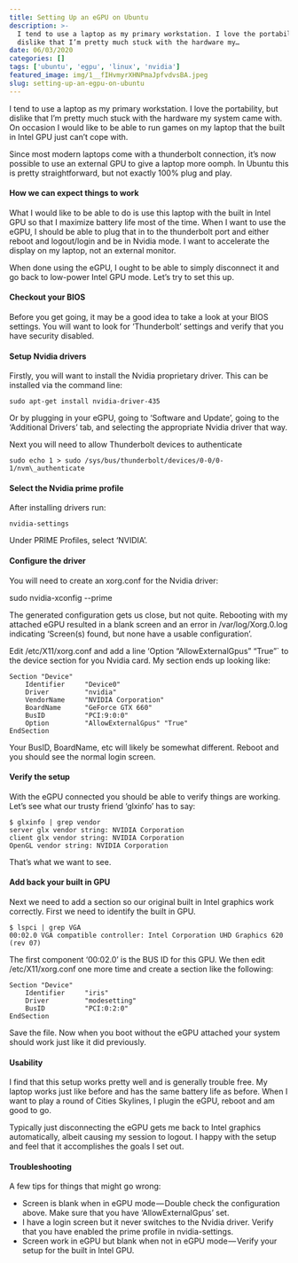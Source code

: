 ```yaml
---
title: Setting Up an eGPU on Ubuntu
description: >-
  I tend to use a laptop as my primary workstation. I love the portability, but
  dislike that I’m pretty much stuck with the hardware my…
date: 06/03/2020
categories: []
tags: ['ubuntu', 'egpu', 'linux', 'nvidia']
featured_image: img/1__fIHvmyrXHNPmaJpfvdvsBA.jpeg
slug: setting-up-an-egpu-on-ubuntu
---
```



I tend to use a laptop as my primary workstation. I love the portability, but dislike that I’m pretty much stuck with the hardware my system came with. On occasion I would like to be able to run games on my laptop that the built in Intel GPU just can’t cope with.

Since most modern laptops come with a thunderbolt connection, it’s now possible to use an external GPU to give a laptop more oomph. In Ubuntu this is pretty straightforward, but not exactly 100% plug and play.

#### How we can expect things to work

What I would like to be able to do is use this laptop with the built in Intel GPU so that I maximize battery life most of the time. When I want to use the eGPU, I should be able to plug that in to the thunderbolt port and either reboot and logout/login and be in Nvidia mode. I want to accelerate the display on my laptop, not an external monitor.

When done using the eGPU, I ought to be able to simply disconnect it and go back to low-power Intel GPU mode. Let’s try to set this up.

#### Checkout your BIOS

Before you get going, it may be a good idea to take a look at your BIOS settings. You will want to look for ‘Thunderbolt’ settings and verify that you have security disabled.

#### Setup Nvidia drivers

Firstly, you will want to install the Nvidia proprietary driver. This can be installed via the command line:

```
sudo apt-get install nvidia-driver-435
```

Or by plugging in your eGPU, going to ‘Software and Update’, going to the ‘Additional Drivers’ tab, and selecting the appropriate Nvidia driver that way.

Next you will need to allow Thunderbolt devices to authenticate

```
sudo echo 1 > sudo /sys/bus/thunderbolt/devices/0-0/0-1/nvm\_authenticate
```

#### Select the Nvidia prime profile

After installing drivers run:

```
nvidia-settings
```

Under PRIME Profiles, select ‘NVIDIA’.

#### Configure the driver

You will need to create an xorg.conf for the Nvidia driver:

sudo nvidia-xconfig --prime

The generated configuration gets us close, but not quite. Rebooting with my attached eGPU resulted in a blank screen and an error in /var/log/Xorg.0.log indicating ‘Screen(s) found, but none have a usable configuration’.

Edit /etc/X11/xorg.conf and add a line ‘Option “AllowExternalGpus” “True”\` to the device section for you Nvidia card. My section ends up looking like:

```
Section "Device"  
    Identifier     "Device0"  
    Driver         "nvidia"  
    VendorName     "NVIDIA Corporation"  
    BoardName      "GeForce GTX 660"  
    BusID          "PCI:9:0:0"  
    Option         "AllowExternalGpus" "True"  
EndSection
```

Your BusID, BoardName, etc will likely be somewhat different. Reboot and you should see the normal login screen.

#### Verify the setup

With the eGPU connected you should be able to verify things are working. Let’s see what our trusty friend ‘glxinfo’ has to say:

```
$ glxinfo | grep vendor  
server glx vendor string: NVIDIA Corporation  
client glx vendor string: NVIDIA Corporation  
OpenGL vendor string: NVIDIA Corporation
```

That’s what we want to see.

#### Add back your built in GPU

Next we need to add a section so our original built in Intel graphics work correctly. First we need to identify the built in GPU.

```
$ lspci | grep VGA  
00:02.0 VGA compatible controller: Intel Corporation UHD Graphics 620 (rev 07)
```

The first component ‘00:02.0’ is the BUS ID for this GPU. We then edit /etc/X11/xorg.conf one more time and create a section like the following:

```
Section "Device"  
    Identifier     "iris"  
    Driver         "modesetting"  
    BusID          "PCI:0:2:0"  
EndSection
```

Save the file. Now when you boot without the eGPU attached your system should work just like it did previously.

#### Usability

I find that this setup works pretty well and is generally trouble free. My laptop works just like before and has the same battery life as before. When I want to play a round of Cities Skylines, I plugin the eGPU, reboot and am good to go.

Typically just disconnecting the eGPU gets me back to Intel graphics automatically, albeit causing my session to logout. I happy with the setup and feel that it accomplishes the goals I set out.

#### Troubleshooting

A few tips for things that might go wrong:

*   Screen is blank when in eGPU mode — Double check the configuration above. Make sure that you have ‘AllowExternalGpus’ set.
*   I have a login screen but it never switches to the Nvidia driver. Verify that you have enabled the prime profile in nvidia-settings.
*   Screen work in eGPU but blank when not in eGPU mode — Verify your setup for the built in Intel GPU.
